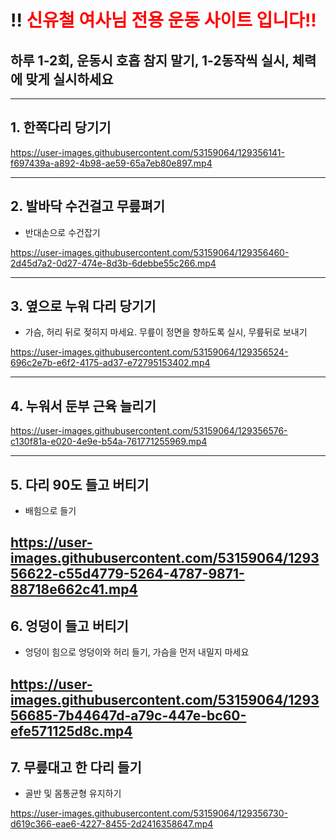 # !! <font color="red"> 신유철 여사님 전용 운동 사이트 입니다!! </font>

## 하루 1-2회, 운동시 호흡 참지 말기, 1-2동작씩 실시, 체력에 맞게 실시하세요

------------
## 1. 한쪽다리 당기기 

https://user-images.githubusercontent.com/53159064/129356141-f697439a-a892-4b98-ae59-65a7eb80e897.mp4

------------

## 2. 발바닥 수건걸고 무릎펴기 
- 반대손으로 수건잡기

https://user-images.githubusercontent.com/53159064/129356460-2d45d7a2-0d27-474e-8d3b-6debbe55c266.mp4

------------
## 3. 옆으로 누워 다리 당기기 
- 가슴, 허리 뒤로 젖히지 마세요. 무릎이 정면을 향하도록 실시, 무릎뒤로 보내기

https://user-images.githubusercontent.com/53159064/129356524-696c2e7b-e6f2-4175-ad37-e72795153402.mp4

------------
## 4. 누워서 둔부 근육 늘리기 
https://user-images.githubusercontent.com/53159064/129356576-c130f81a-e020-4e9e-b54a-761771255969.mp4

------------
## 5. 다리 90도 들고 버티기 
- 배힘으로 들기

https://user-images.githubusercontent.com/53159064/129356622-c55d4779-5264-4787-9871-88718e662c41.mp4
------------

## 6. 엉덩이 들고 버티기 
- 엉덩이 힘으로 엉덩이와 허리 들기, 가슴을 먼저 내밀지 마세요


https://user-images.githubusercontent.com/53159064/129356685-7b44647d-a79c-447e-bc60-efe571125d8c.mp4
------------
## 7. 무릎대고 한 다리 들기 
- 골반 및 몸통균형 유지하기

https://user-images.githubusercontent.com/53159064/129356730-d619c366-eae6-4227-8455-2d2416358647.mp4
